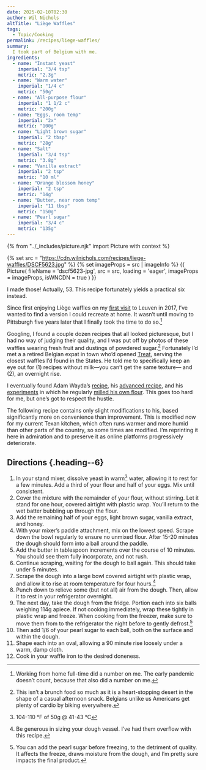 ```yaml
---
date: 2025-02-10T02:30
author: Wil Nichols
altTitle: "Liège Waffles"
tags:
  - Topic/Cooking
permalink: /recipes/liege-waffles/
summary: 
  I took part of Belgium with me.
ingredients: 
  - name: "Instant yeast"
    imperial: "3/4 tsp"
    metric: "2.3g"
  - name: "Warm water"
    imperial: "1/4 c"
    metric: "50g"
  - name: "All-purpose flour"
    imperial: "1 1/2 c"
    metric: "200g"
  - name: "Eggs, room temp"
    imperial: "2x"
    metric: "100g"
  - name: "Light brown sugar"
    imperial: "2 tbsp"
    metric: "28g"
  - name: "Salt"
    imperial: "3/4 tsp"
    metric: "3.8g"
  - name: "Vanilla extract"
    imperial: "2 tsp"
    metric: "10 ml"
  - name: "Orange blossom honey"
    imperial: "2 tsp"
    metric: "14g"
  - name: "Butter, near room temp"
    imperial: "11 tbsp"
    metric: "150g"
  - name: "Pearl sugar"
    imperial: "3/4 c"
    metric: "135g"
---
```

{% from "../_includes/picture.njk" import Picture with context %}

{% set src = "https://cdn.wilnichols.com/recipes/liege-waffles/DSCF5623.jpg" %}
{% set imageProps = src | imageInfo %}
{{  Picture(
    fileName = 'dscf5623-jpg',
    src = src,
    loading = 'eager',
    imageProps = imageProps,
    isWNCDN = true
) }}

I made those! Actually, 53. This recipe fortunately yields a practical six instead.

Since first enjoying Liège waffles on my [first visit](/albums/leuven-1/) to Leuven in 2017, I’ve wanted to find a version I could recreate at home. It wasn’t until moving to Pittsburgh five years later that I finally took the time to do so.[^1]

Googling, I found a couple dozen recipes that all looked picturesque, but I had no way of judging their quality, and I was put off by photos of these waffles wearing fresh fruit and dustings of powdered sugar.[^2] Fortunately I’d met a a retired Belgian expat in town who’d opened [Treat](https://www.treatpittsburgh.com), serving the closest waffles I’d found in the States. He told me to specifically keep an eye out for (1) recipes without milk—you can’t get the same texture— and (2), an overnight rise. 

I eventually found Adam Wayda’s [recipe](https://liegewaffle.wordpress.com/liege-waffle-recipe-liege-gaufre-recette/), his [advanced recipe](https://web.archive.org/web/20160325024251/http://www.waffle-recipes.com/liege-waffle-recipe-gaufres-de-liege/), and his [experiments](https://web.archive.org/web/20160322013947/http://www.waffle-recipes.com/) in which he regularly [milled his own flour](https://web.archive.org/web/20160314235719/http://www.waffle-recipes.com/2016/01/22/milling-my-own-flour/). This goes too hard for me, but one’s got to respect the hustle.

The following recipe contains only slight modifications to his, based significantly more on convenience than improvement. This is modified now for my current Texan kitchen, which often runs warmer and more humid than other parts of the country, so some times are modified. I’m reprinting it here in admiration and to preserve it as online platforms progressively deteriorate.

## Directions {.heading--6}
1. In your stand mixer, dissolve yeast in warm[^3] water, allowing it to rest for a few minutes. Add a third of your flour and half of your eggs. Mix until consistent.
2. Cover the mixture with the remainder of your flour, without stirring. Let it stand for one hour, covered airtight with plastic wrap. You’ll return to the wet batter bubbling up through the flour.
3. Add the remaining half of your eggs, light brown sugar, vanilla extract, and honey.
4. With your mixer’s paddle attachment, mix on the lowest speed. Scrape down the bowl regularly to ensure no unmixed flour. After 15-20 minutes the dough should form into a ball around the paddle.
5. Add the butter in tablespoon increments over the course of 10 minutes. You should see them fully incorporate, and not rush.
6. Continue scraping, waiting for the dough to ball again. This should take under 5 minutes.
7. Scrape the dough into a large bowl covered airtight with plastic wrap, and allow it to rise at room temperature for four hours.[^4] 
8. Punch down to relieve some (but not all) air from the dough. Then, allow it to rest in your refrigerator overnight. 
9. The next day, take the dough from the fridge. Portion each into six balls weighing 114g apiece. If not cooking immediately, wrap these tightly in plastic wrap and freeze. When cooking from the freezer, make sure to move them from to the refrigerator the night before to gently defrost.[^5]
10. Then add 1/6 of your pearl sugar to each ball, both on the surface and within the dough. 
11. Shape each into an oval, allowing a 90 minute rise loosely under a warm, damp cloth.
12. Cook in your waffle iron to the desired doneness.

[^1]: Working from home full-time did a number on me. The early pandemic doesn’t count, because that also did a number on me. 
[^2]: This isn’t a brunch food so much as it is a heart-stopping desert in the shape of a casual afternoon snack. Belgians unlike us Americans get plenty of cardio by biking everywhere.
[^3]: 104-110 °F of 50g @ 41-43 °C
[^4]: Be generous in sizing your dough vessel. I’ve had them overflow with this recipe.
[^5]: You can add the pearl sugar before freezing, to the detriment of quality. It affects the freeze, draws moisture from the dough, and I’m pretty sure impacts the final product.